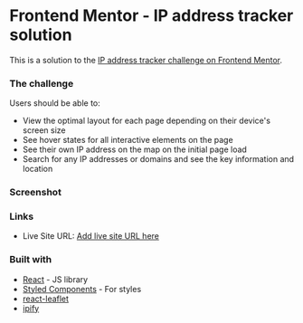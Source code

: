 # Frontend Mentor - IP address tracker solution

This is a solution to the [IP address tracker challenge on Frontend Mentor](https://www.frontendmentor.io/challenges/ip-address-tracker-I8-0yYAH0).

### The challenge

Users should be able to:

- View the optimal layout for each page depending on their device's screen size
- See hover states for all interactive elements on the page
- See their own IP address on the map on the initial page load
- Search for any IP addresses or domains and see the key information and location

### Screenshot

### Links

- Live Site URL: [Add live site URL here](https://maestro-ip-tracker.netlify.app/)

### Built with

- [React](https://reactjs.org/) - JS library
- [Styled Components](https://styled-components.com/) - For styles
- [react-leaflet](https://react-leaflet.js.org/)
- [ipify](https://www.ipify.org/)
